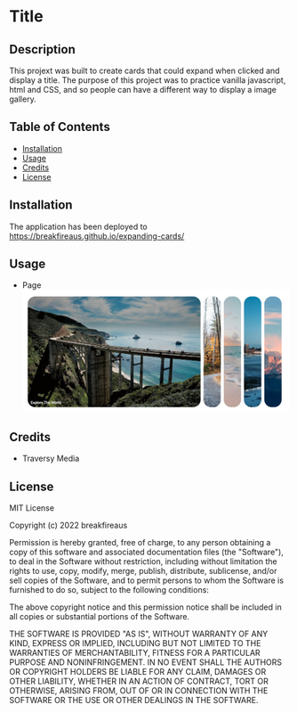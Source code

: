 # Title

## Description

This projext was built to create cards that could expand when clicked and display a title. The purpose of this project was to practice vanilla javascript, html and CSS, and so people can have a different way to display a image gallery.


## Table of Contents

- [Installation](#installation)
- [Usage](#usage)
- [Credits](#credits)
- [License](#license)

## Installation

The application has been deployed to https://breakfireaus.github.io/expanding-cards/

## Usage
- Page
![main image](assets/images/Screenshot-1.jpg)

## Credits

- Traversy Media

## License

MIT License

Copyright (c) 2022 breakfireaus

Permission is hereby granted, free of charge, to any person obtaining a copy
of this software and associated documentation files (the "Software"), to deal
in the Software without restriction, including without limitation the rights
to use, copy, modify, merge, publish, distribute, sublicense, and/or sell
copies of the Software, and to permit persons to whom the Software is
furnished to do so, subject to the following conditions:

The above copyright notice and this permission notice shall be included in all
copies or substantial portions of the Software.

THE SOFTWARE IS PROVIDED "AS IS", WITHOUT WARRANTY OF ANY KIND, EXPRESS OR
IMPLIED, INCLUDING BUT NOT LIMITED TO THE WARRANTIES OF MERCHANTABILITY,
FITNESS FOR A PARTICULAR PURPOSE AND NONINFRINGEMENT. IN NO EVENT SHALL THE
AUTHORS OR COPYRIGHT HOLDERS BE LIABLE FOR ANY CLAIM, DAMAGES OR OTHER
LIABILITY, WHETHER IN AN ACTION OF CONTRACT, TORT OR OTHERWISE, ARISING FROM,
OUT OF OR IN CONNECTION WITH THE SOFTWARE OR THE USE OR OTHER DEALINGS IN THE
SOFTWARE.


